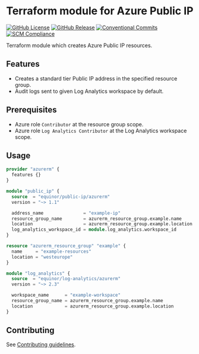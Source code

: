 # Terraform module for Azure Public IP

[![GitHub License](https://img.shields.io/github/license/equinor/terraform-azurerm-public-ip)](https://github.com/equinor/terraform-azurerm-public-ip/blob/main/LICENSE)
[![GitHub Release](https://img.shields.io/github/v/release/equinor/terraform-azurerm-public-ip)](https://github.com/equinor/terraform-azurerm-public-ip/releases/latest)
[![Conventional Commits](https://img.shields.io/badge/Conventional%20Commits-1.0.0-%23FE5196?logo=conventionalcommits&logoColor=white)](https://conventionalcommits.org)
[![SCM Compliance](https://scm-compliance-api.radix.equinor.com/repos/equinor/terraform-azurerm-public-ip/badge)](https://developer.equinor.com/governance/scm-policy/)

Terraform module which creates Azure Public IP resources.

## Features

- Creates a standard tier Public IP address in the specified resource group.
- Audit logs sent to given Log Analytics workspace by default.

## Prerequisites

- Azure role `Contributor` at the resource group scope.
- Azure role `Log Analytics Contributor` at the Log Analytics workspace scope.

## Usage

```terraform
provider "azurerm" {
  features {}
}

module "public_ip" {
  source  = "equinor/public-ip/azurerm"
  version = "~> 1.1"

  address_name               = "example-ip"
  resource_group_name        = azurerm_resource_group.example.name
  location                   = azurerm_resource_group.example.location
  log_analytics_workspace_id = module.log_analytics.workspace_id
}

resource "azurerm_resource_group" "example" {
  name     = "example-resources"
  location = "westeurope"
}

module "log_analytics" {
  source  = "equinor/log-analytics/azurerm"
  version = "~> 2.3"

  workspace_name      = "example-workspace"
  resource_group_name = azurerm_resource_group.example.name
  location            = azurerm_resource_group.example.location
}
```

## Contributing

See [Contributing guidelines](https://github.com/equinor/terraform-baseline/blob/main/CONTRIBUTING.md).
